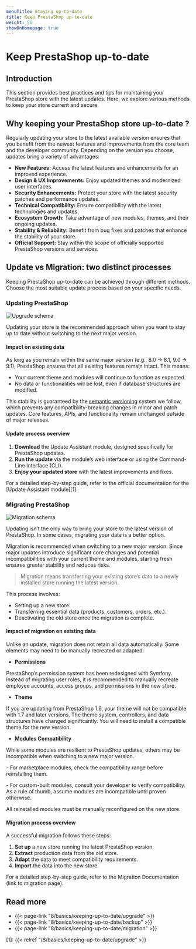 ```yaml
---
menuTitle: Staying up-to-date
title: Keep PrestaShop up-to-date
weight: 50
showOnHomepage: true
---
```


# Keep PrestaShop up-to-date

## Introduction

This section provides best practices and tips for maintaining your PrestaShop store with the latest updates. Here, we explore various methods to keep your store current and secure.

## Why keeping your PrestaShop store up-to-date ?

Regularly updating your store to the latest available version ensures that you benefit from the newest features and improvements from the core team and the developer community. Depending on the version you choose, updates bring a variety of advantages:

- **New Features:** Access the latest features and enhancements for an improved experience.
- **Design & UX Improvements:** Enjoy updated themes and modernized user interfaces.
- **Security Enhancements:** Protect your store with the latest security patches and performance updates.
- **Technical Compatibility:** Ensure compatibility with the latest technologies and updates.
- **Ecosystem Growth:** Take advantage of new modules, themes, and their ongoing updates.
- **Stability & Reliability:** Benefit from bug fixes and patches that enhance the stability of your store.
- **Official Support:** Stay within the scope of officially supported PrestaShop versions and services.

## Update vs Migration: two distinct processes

Keeping PrestaShop up-to-date can be achieved through different methods. Choose the most suitable update process based on your specific needs.

### Updating PrestaShop

![Upgrade schema](img/upgrade-schema.png)

Updating your store is the recommended approach when you want to stay up to date without switching to the next major version.

#### Impact on existing data

As long as you remain within the same major version (e.g., 8.0 → 8.1, 9.0 → 9.1), PrestaShop ensures that all existing features remain intact. This means:

- Your current theme and modules will continue to function as expected.
- No data or functionalities will be lost, even if database structures are modified.

This stability is guaranteed by the <a href="https://semver.org/" target="_blank">semantic versioning</a> system we follow, which prevents any compatibility-breaking changes in minor and patch updates. Core features, APIs, and functionality remain unchanged outside of major releases.

#### Update process overview

1. **Download** the Update Assistant module, designed specifically for PrestaShop updates.
2. **Run the update** via the module’s web interface or using the Command-Line Interface (CLI).
3. **Enjoy your updated store** with the latest improvements and fixes.

For a detailed step-by-step guide, refer to the official documentation for the [Update Assistant module][1].


### Migrating PrestaShop

![Migration schema](img/migration-schema.png)

Updating isn’t the only way to bring your store to the latest version of PrestaShop. In some cases, migrating your data is a better option.

Migration is recommended when switching to a new major version. Since major updates introduce significant core changes and potential incompatibilities with your current theme and modules, starting fresh ensures greater stability and reduces risks.

> Migration means transferring your existing store’s data to a newly installed store running the latest version.

This process involves:

- Setting up a new store.
- Transferring essential data (products, customers, orders, etc.).
- Deactivating the old store once the migration is complete.

#### Impact of migration on existing data

Unlike an update, migration does not retain all data automatically. Some elements may need to be manually recreated or adapted:

- **Permissions**

PrestaShop’s permission system has been redesigned with Symfony. Instead of migrating user roles, it is recommended to manually recreate employee accounts, access groups, and permissions in the new store.

- **Theme**

If you are updating from PrestaShop 1.6, your theme will not be compatible with 1.7 and later versions. The theme system, controllers, and data structures have changed significantly. You will need to install a compatible theme for the new version.

- **Modules Compatibility**

While some modules are resilient to PrestaShop updates, others may be incompatible when switching to a new major version.

-&nbsp;For marketplace modules, check the compatibility range before reinstalling them.

-&nbsp;For custom-built modules, consult your developer to verify compatibility. As a rule of thumb, assume modules are incompatible until proven otherwise.

All reinstalled modules must be manually reconfigured on the new store.

#### Migration process overview

A successful migration follows these steps:

1. **Set up** a new store running the latest PrestaShop version.
2. **Extract** production data from the old store.
3. **Adapt** the data to meet compatibility requirements.
4. **Import** the data into the new store.

For a detailed step-by-step guide, refer to the Migration Documentation (link to migration page).

## Read more

- {{< page-link "8/basics/keeping-up-to-date/upgrade" >}}
- {{< page-link "8/basics/keeping-up-to-date/backup" >}}
- {{< page-link "8/basics/keeping-up-to-date/migration" >}}

[1]: {{< relref "/8/basics/keeping-up-to-date/upgrade" >}}
